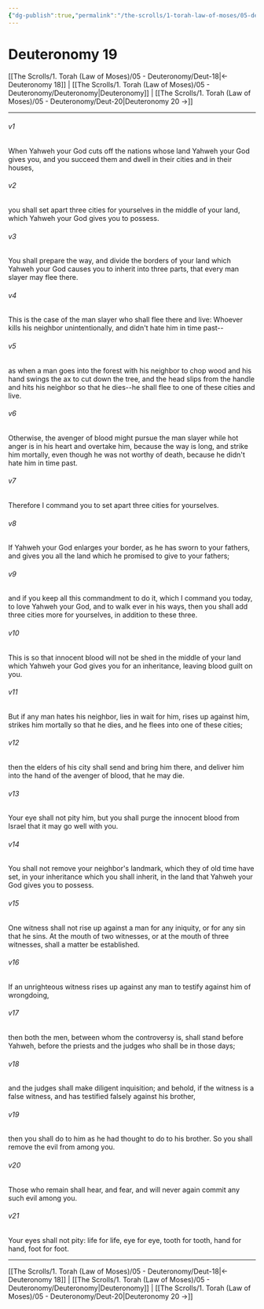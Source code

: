 ```yaml
---
{"dg-publish":true,"permalink":"/the-scrolls/1-torah-law-of-moses/05-deuteronomy/deut-19/","tags":["TheScrolls","TorahLawofMoses"]}
---
```



# Deuteronomy 19

[[The Scrolls/1. Torah (Law of Moses)/05 - Deuteronomy/Deut-18\|← Deuteronomy 18]] | [[The Scrolls/1. Torah (Law of Moses)/05 - Deuteronomy/Deuteronomy\|Deuteronomy]] | [[The Scrolls/1. Torah (Law of Moses)/05 - Deuteronomy/Deut-20\|Deuteronomy 20 →]]
***



###### v1 
When Yahweh your God cuts off the nations whose land Yahweh your God gives you, and you succeed them and dwell in their cities and in their houses, 

###### v2 
you shall set apart three cities for yourselves in the middle of your land, which Yahweh your God gives you to possess. 

###### v3 
You shall prepare the way, and divide the borders of your land which Yahweh your God causes you to inherit into three parts, that every man slayer may flee there. 

###### v4 
This is the case of the man slayer who shall flee there and live: Whoever kills his neighbor unintentionally, and didn't hate him in time past-- 

###### v5 
as when a man goes into the forest with his neighbor to chop wood and his hand swings the ax to cut down the tree, and the head slips from the handle and hits his neighbor so that he dies--he shall flee to one of these cities and live. 

###### v6 
Otherwise, the avenger of blood might pursue the man slayer while hot anger is in his heart and overtake him, because the way is long, and strike him mortally, even though he was not worthy of death, because he didn't hate him in time past. 

###### v7 
Therefore I command you to set apart three cities for yourselves. 

###### v8 
If Yahweh your God enlarges your border, as he has sworn to your fathers, and gives you all the land which he promised to give to your fathers; 

###### v9 
and if you keep all this commandment to do it, which I command you today, to love Yahweh your God, and to walk ever in his ways, then you shall add three cities more for yourselves, in addition to these three. 

###### v10 
This is so that innocent blood will not be shed in the middle of your land which Yahweh your God gives you for an inheritance, leaving blood guilt on you. 

###### v11 
But if any man hates his neighbor, lies in wait for him, rises up against him, strikes him mortally so that he dies, and he flees into one of these cities; 

###### v12 
then the elders of his city shall send and bring him there, and deliver him into the hand of the avenger of blood, that he may die. 

###### v13 
Your eye shall not pity him, but you shall purge the innocent blood from Israel that it may go well with you. 

###### v14 
You shall not remove your neighbor's landmark, which they of old time have set, in your inheritance which you shall inherit, in the land that Yahweh your God gives you to possess. 

###### v15 
One witness shall not rise up against a man for any iniquity, or for any sin that he sins. At the mouth of two witnesses, or at the mouth of three witnesses, shall a matter be established. 

###### v16 
If an unrighteous witness rises up against any man to testify against him of wrongdoing, 

###### v17 
then both the men, between whom the controversy is, shall stand before Yahweh, before the priests and the judges who shall be in those days; 

###### v18 
and the judges shall make diligent inquisition; and behold, if the witness is a false witness, and has testified falsely against his brother, 

###### v19 
then you shall do to him as he had thought to do to his brother. So you shall remove the evil from among you. 

###### v20 
Those who remain shall hear, and fear, and will never again commit any such evil among you. 

###### v21 
Your eyes shall not pity: life for life, eye for eye, tooth for tooth, hand for hand, foot for foot.

***
[[The Scrolls/1. Torah (Law of Moses)/05 - Deuteronomy/Deut-18\|← Deuteronomy 18]] | [[The Scrolls/1. Torah (Law of Moses)/05 - Deuteronomy/Deuteronomy\|Deuteronomy]] | [[The Scrolls/1. Torah (Law of Moses)/05 - Deuteronomy/Deut-20\|Deuteronomy 20 →]]
